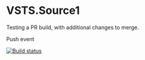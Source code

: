 # VSTS.Source1

Testing a PR build, with additional changes to merge.

Push event

[![Build status](https://statuses.azurewebsites.net/badge)](https://statuses.azurewebsites.net/badge "CI builds at AppVeyor") 
